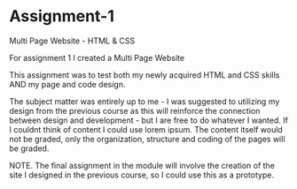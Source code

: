 # Assignment-1
Multi Page Website - HTML &amp; CSS

For assignment 1 I created a Multi Page Website

This assignment was to test both my newly acquired HTML and CSS skills AND my page and code design. 

The subject matter was entirely up to me - I was suggested to utilizing my design from the previous course as this will reinforce the connection between design and development - but I are free to do whatever I wanted. If I couldnt think of content I could use lorem ipsum. The content itself would not be graded, only the organization, structure and coding of the pages will be graded. 

NOTE. The final assignment in the module will involve the creation of the site I designed in the previous course, so I could use this as a prototype.
